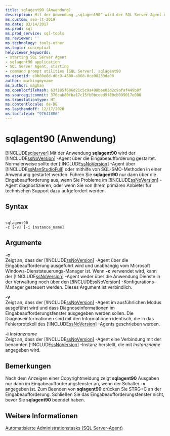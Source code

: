 ```yaml
---
title: sqlagent90 (Anwendung)
description: Mit der Anwendung „sqlagent90“ wird der SQL Server-Agent über die Eingabeaufforderung gestartet. Verwenden Sie diese, wenn Sie den SQL Server-Agent diagnostizieren oder von Ihrem Supportanbieter angeleitet werden.
ms.custom: seo-lt-2019
ms.date: 03/14/2017
ms.prod: sql
ms.prod_service: sql-tools
ms.reviewer: ''
ms.technology: tools-other
ms.topic: conceptual
helpviewer_keywords:
- starting SQL Server Agent
- sqlagent90 application
- SQL Server Agent, starting
- command prompt utilities [SQL Server], sqlagent90
ms.assetid: e8b80e8d-d0c9-4500-a868-0ce08233da08
author: markingmyname
ms.author: maghan
ms.openlocfilehash: 63f185f686d21c5c9a490bee83d2c9afaf449b8f
ms.sourcegitcommit: 370cab80fba17c15fb0bceed9f80cb099017e000
ms.translationtype: HT
ms.contentlocale: de-DE
ms.lasthandoff: 12/17/2020
ms.locfileid: "97641886"
---
```

# <a name="sqlagent90-application"></a>sqlagent90 (Anwendung)
[!INCLUDE[sqlserver](../includes/applies-to-version/sqlserver.md)]
  Mit der Anwendung **sqlagent90** wird der [!INCLUDE[ssNoVersion](../includes/ssnoversion-md.md)] -Agent über die Eingabeaufforderung gestartet. Normalerweise sollte der [!INCLUDE[ssNoVersion](../includes/ssnoversion-md.md)] -Agent über [!INCLUDE[ssManStudioFull](../includes/ssmanstudiofull-md.md)] oder mithilfe von SQL-SMO-Methoden in einer Anwendung gestartet werden. Führen Sie **sqlagent90** nur dann über die Eingabeaufforderung aus, wenn Sie Probleme im [!INCLUDE[ssNoVersion](../includes/ssnoversion-md.md)] -Agent diagnostizieren, oder wenn Sie von Ihrem primären Anbieter für technischen Support dazu aufgefordert werden.  
  
## <a name="syntax"></a>Syntax  
  
```  
  
sqlagent90  
-c [-v] [-i instance_name]  
```  
  
## <a name="arguments"></a>Argumente  
 **-c**  
 Zeigt an, dass der [!INCLUDE[ssNoVersion](../includes/ssnoversion-md.md)] -Agent über die Eingabeaufforderung ausgeführt wird und unabhängig vom Microsoft Windows-Dienststeuerungs-Manager ist. Wenn **-c** verwendet wird, kann der [!INCLUDE[ssNoVersion](../includes/ssnoversion-md.md)] -Agent weder über die Anwendung Dienste in der Verwaltung noch über den [!INCLUDE[ssNoVersion](../includes/ssnoversion-md.md)] -Konfigurations-Manager gesteuert werden. Dieses Argument ist verbindlich.  
  
 **-v**  
 Zeigt an, dass der [!INCLUDE[ssNoVersion](../includes/ssnoversion-md.md)] -Agent im ausführlichen Modus ausgeführt wird und dass Diagnoseinformationen im Eingabeaufforderungsfenster ausgegeben werden sollen. Die Diagnoseinformationen sind mit den Informationen identisch, die in das Fehlerprotokoll des [!INCLUDE[ssNoVersion](../includes/ssnoversion-md.md)] -Agents geschrieben werden.  
  
 **-i** *Instanzname*  
 Zeigt an, dass der [!INCLUDE[ssNoVersion](../includes/ssnoversion-md.md)] -Agent eine Verbindung mit der benannten [!INCLUDE[ssNoVersion](../includes/ssnoversion-md.md)] -Instanz herstellt, die mit *Instanzname* angegeben wird.  
  
## <a name="remarks"></a>Bemerkungen  
 Nach dem Anzeigen einer Copyrightmeldung zeigt **sqlagent90** Ausgaben nur dann im Eingabeaufforderungsfenster an, wenn der Schalter **-v** angegeben ist. Zum Beenden von **sqlagent90** drücken Sie STRG+C an der Eingabeaufforderung. Schließen Sie das Eingabeaufforderungsfenster nicht, bevor Sie **sqlagent90** beendet haben.  
  
## <a name="see-also"></a>Weitere Informationen  
 [Automatisierte Administrationstasks &#40;SQL Server-Agent&#41;](../ssms/agent/automated-administration-tasks-sql-server-agent.md)  
  
